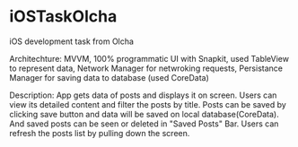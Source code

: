 # iOSTaskOlcha
iOS development task from Olcha

Architechture: MVVM, 100% programmatic UI with Snapkit, used TableView to represent data, Network Manager for netwroking requests, Persistance Manager for saving data to database (used CoreData)

Description: App gets data of posts and displays it on screen. Users can view its detailed content and filter the posts by title. Posts can be saved by clicking save button and data will be saved on local database(CoreData). And saved posts can be seen or deleted in "Saved Posts" Bar. Users can refresh the posts list by pulling down the screen.
